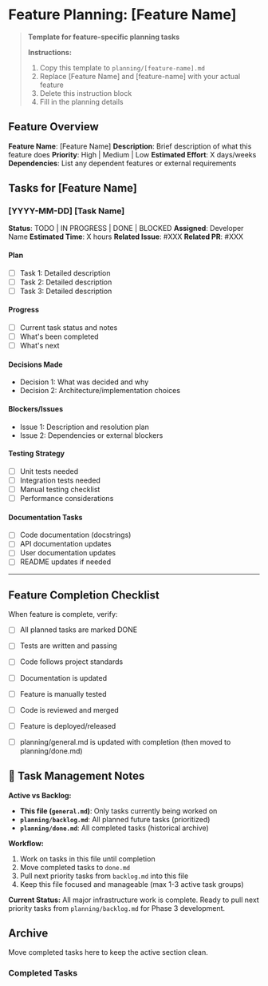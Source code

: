 # Feature Planning: [Feature Name]

> **Template for feature-specific planning tasks**
> 
> **Instructions:** 
> 1. Copy this template to `planning/[feature-name].md`
> 2. Replace [Feature Name] and [feature-name] with your actual feature
> 3. Delete this instruction block
> 4. Fill in the planning details

## Feature Overview

**Feature Name**: [Feature Name]
**Description**: Brief description of what this feature does
**Priority**: High | Medium | Low
**Estimated Effort**: X days/weeks
**Dependencies**: List any dependent features or external requirements

## Tasks for [Feature Name]

### [YYYY-MM-DD] [Task Name]

**Status**: TODO | IN PROGRESS | DONE | BLOCKED
**Assigned**: Developer Name
**Estimated Time**: X hours
**Related Issue**: #XXX
**Related PR**: #XXX

#### Plan
- [ ] Task 1: Detailed description
- [ ] Task 2: Detailed description
- [ ] Task 3: Detailed description

#### Progress
- [ ] Current task status and notes
- [ ] What's been completed
- [ ] What's next

#### Decisions Made
- Decision 1: What was decided and why
- Decision 2: Architecture/implementation choices

#### Blockers/Issues
- Issue 1: Description and resolution plan
- Issue 2: Dependencies or external blockers

#### Testing Strategy
- [ ] Unit tests needed
- [ ] Integration tests needed
- [ ] Manual testing checklist
- [ ] Performance considerations

#### Documentation Tasks
- [ ] Code documentation (docstrings)
- [ ] API documentation updates
- [ ] User documentation updates
- [ ] README updates if needed

---

## Feature Completion Checklist

When feature is complete, verify:

- [ ] All planned tasks are marked DONE
- [ ] Tests are written and passing
- [ ] Code follows project standards
- [ ] Documentation is updated
- [ ] Feature is manually tested
- [ ] Code is reviewed and merged
- [ ] Feature is deployed/released
- [ ] planning/general.md is updated with completion (then moved to planning/done.md)


## 📝 Task Management Notes

**Active vs Backlog:**
- **This file (`general.md`)**: Only tasks currently being worked on
- **`planning/backlog.md`**: All planned future tasks (prioritized)
- **`planning/done.md`**: All completed tasks (historical archive)

**Workflow:**
1. Work on tasks in this file until completion
2. Move completed tasks to `done.md`
3. Pull next priority tasks from `backlog.md` into this file
4. Keep this file focused and manageable (max 1-3 active task groups)

**Current Status:** All major infrastructure work is complete. Ready to pull next priority tasks from `planning/backlog.md` for Phase 3 development.


## Archive

Move completed tasks here to keep the active section clean.

### Completed Tasks
<!-- Move finished task entries here --> 